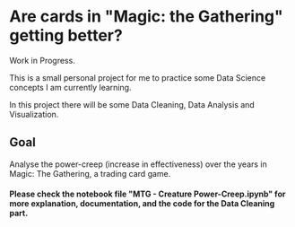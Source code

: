 # Are cards in "Magic: the Gathering" getting better?

Work in Progress.

This is a small personal project for me to practice some Data Science concepts I am currently learning.

In this project there will be some Data Cleaning, Data Analysis and Visualization.

## Goal
Analyse the power-creep (increase in effectiveness) over the years in Magic: The Gathering, a trading card game.

#### Please check the notebook file "MTG - Creature Power-Creep.ipynb" for more explanation, documentation, and the code for the Data Cleaning part.


